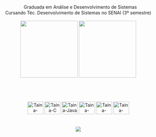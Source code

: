 
<div align="center">
ㅤGraduada em Análise e Desenvolvimento de Sistemas
  <br>
  Cursando Téc. Desenvolvimento de Sistemas no SENAI (3º semestre)
<div>
  <br>
  <img height = "180em" src="https://github-readme-stats.vercel.app/api?username=ClaraEsquivel&show_icons=true&theme=dracula" />
  <img height = "180em" src="https://github-readme-stats.vercel.app/api/top-langs/?username=ClaraEsquivel&layout=compact&theme=dracula" />
<div>

<br>

#

<div style="display: inline_block"><br>
  <img align="center" alt="Taina-Python" height="40" width="50" src="https://img.icons8.com/nolan/64/python.png" alt="python">
  <img align="center" alt="Taina-C" height="40" width="50" src="https://img.icons8.com/nolan/64/c.png" alt="c">
  <img align="center" alt="Taina-Java" height="40" width="50" src="https://img.icons8.com/nolan/64/java-coffee-cup-logo.png" alt="java-coffee-cup-logo">
  <img align="center" alt="Taina-Vscode" height="40" width="50" src="https://img.icons8.com/nolan/64/visual-studio.png" alt="visual-studio">
  <img align="center" alt="Taina-Vscode" height="40" width="50" src="https://img.icons8.com/nolan/64/css3.png" alt="css3">
  <img align="center" alt="Taina-Vscode" height="40" width="50" src="https://img.icons8.com/nolan/64/html-5.png" alt="html-5"/>
  
</div>

#

<div> 
  <a href="https://www.linkedin.com/in/clara-lemos-de-oliveira-esquivel-186522238/" target="_blank"><img src="https://img.shields.io/badge/-LinkedIn-%230077B5?style=for-the-badge&logo=linkedin&logoColor=white" target="_blank"></a> 
</div>

</div>
